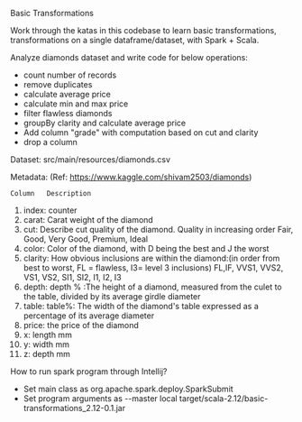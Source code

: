 Basic Transformations

Work through the katas in this codebase to learn basic transformations, transformations on a single dataframe/dataset, with Spark + Scala.

Analyze diamonds dataset and write code for below operations:
- count number of records
- remove duplicates
- calculate average price
- calculate min and max price
- filter flawless diamonds
- groupBy clarity and calculate average price
- Add column "grade" with computation based on cut and clarity
- drop a column

Dataset: src/main/resources/diamonds.csv

Metadata: (Ref: https://www.kaggle.com/shivam2503/diamonds)
    
    Column   Description
1.  index:    counter
2.  carat:    Carat weight of the diamond
3.  cut:      Describe cut quality of the diamond. Quality in increasing order Fair, Good, Very Good, Premium, Ideal
4.  color:    Color of the diamond, with D being the best and J the worst
5.  clarity:  How obvious inclusions are within the diamond:(in order from best to worst, FL = flawless, I3= level 3 inclusions) FL,IF, VVS1, VVS2, VS1, VS2, SI1, SI2, I1, I2, I3
6.  depth:    depth % :The height of a diamond, measured from the culet to the table, divided by its average girdle diameter
7.  table:    table%: The width of the diamond's table expressed as a percentage of its average diameter
8.  price:    the price of the diamond
9.  x:        length mm
10. y:        width mm
11. z:        depth mm


How to run spark program through Intellij?
- Set main class as 
    org.apache.spark.deploy.SparkSubmit
- Set program arguments as
   --master local target/scala-2.12/basic-transformations_2.12-0.1.jar
